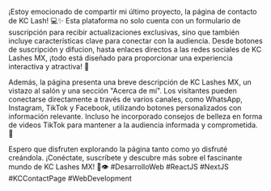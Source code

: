 ¡Estoy emocionado de compartir mi último proyecto, la página de contacto de KC Lash! 💻✨ Esta plataforma no solo cuenta con un formulario de suscripción para recibir actualizaciones exclusivas, sino que también incluye características clave para conectar con la audiencia. Desde botones de suscripción y difucion, hasta enlaces directos a las redes sociales de KC Lashes MX, ¡todo está diseñado para proporcionar una experiencia interactiva y atractiva! 🚀

Además, la página presenta una breve descripción de KC Lashes MX, un vistazo al salón y una sección "Acerca de mí". Los visitantes pueden conectarse directamente a través de varios canales, como WhatsApp, Instagram, TikTok y Facebook, utilizando botones personalizados con información relevante. Incluso he incorporado consejos de belleza en forma de videos TikTok para mantener a la audiencia informada y comprometida. 🌟

Espero que disfruten explorando la página tanto como yo disfruté creándola. ¡Conéctate, suscríbete y descubre más sobre el fascinante mundo de KC Lashes MX! 💖👁️ #DesarrolloWeb #ReactJS #NextJS #KCContactPage #WebDevelopment